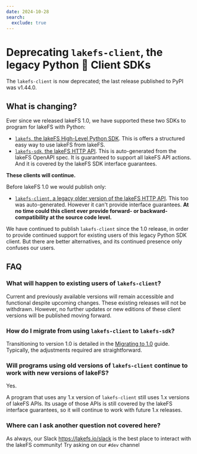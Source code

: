 ```yaml
---
date: 2024-10-28
search:
  exclude: true
---
```


# Deprecating `lakefs-client`, the legacy Python 🐍 Client SDKs

The `lakefs-client` is now deprecated; the last release published to PyPI was v1.44.0.

## What is changing?

Ever since we released lakeFS 1.0, we have supported these two SDKs to program for lakeFS with Python:

- [`lakefs`, the lakeFS High-Level Python SDK][pypi-lakefs-hi-lvl].  This is offers a structured easy way to use lakeFS from lakeFS.
- [`lakefs-sdk`, the lakeFS HTTP API][pypi-lakefs-sdk].  This is
  auto-generated from the lakeFS OpenAPI spec.  It is guaranteed to support
  all lakeFS API actions.  And it is covered by the lakeFS SDK interface
  guarantees.

**These clients will continue.**

Before lakeFS 1.0 we would publish only:

- [`lakefs-client`, a legacy older version of the lakeFS HTTP API][pypi-lakefs-legacy].
  This too was auto-generated. However it can't provide interface guarantees.
  **At no time could this client ever provide forward- or backward- compatibility at the source code level.**  

We have continued to publish `lakefs-client` since the 1.0 release, in order
to provide continued support for existing users of this legacy Python SDK
client. But there are better alternatives, and its continued presence only
confuses our users.

## FAQ

### What will happen to existing users of `lakefs-client`?

Current and previously available versions will remain accessible and functional despite upcoming changes.
These existing releases will not be withdrawn.
However, no further updates or new editions of these client versions will be published moving forward.

### How do I migrate from using `lakefs-client` to `lakefs-sdk`?

Transitioning to version 1.0 is detailed in the [Migrating to 1.0][lakefs-py-migration] guide.
Typically, the adjustments required are straightforward.

### Will programs using old versions of `lakefs-client` continue to work with new versions of lakeFS?

Yes.

A program that uses any 1.x version of `lakefs-client` still uses 1.x
versions of lakeFS APIs.  Its usage of those APIs is still covered by the
lakeFS interface guarantees, so it will continue to work with future 1.x
releases.

### Where can I ask another question not covered here?

As always, our Slack https://lakefs.io/slack is the best place to interact
with the lakeFS community!  Try asking on our `#dev` channel


[pypi-lakefs-hi-lvl]:  https://pypi.org/project/lakefs/
[pypi-lakefs-sdk]:  https://pypi.org/project/lakefs-sdk/
[pypi-lakefs-legacy]:  https://pypi.org/project/lakefs-client/
[lakefs-py-migration]:  https://docs.lakefs.io/project/code-migrate-1.0-sdk.html#migrating-sdk-code-for-python
